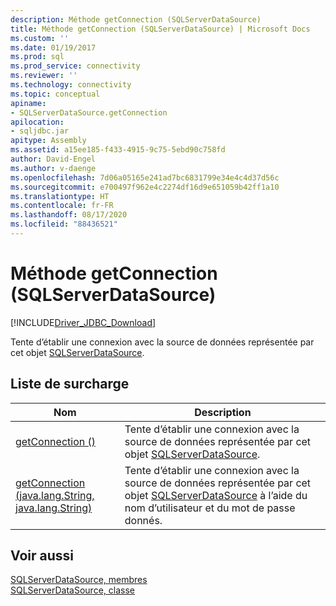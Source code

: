 ```yaml
---
description: Méthode getConnection (SQLServerDataSource)
title: Méthode getConnection (SQLServerDataSource) | Microsoft Docs
ms.custom: ''
ms.date: 01/19/2017
ms.prod: sql
ms.prod_service: connectivity
ms.reviewer: ''
ms.technology: connectivity
ms.topic: conceptual
apiname:
- SQLServerDataSource.getConnection
apilocation:
- sqljdbc.jar
apitype: Assembly
ms.assetid: a15ee185-f433-4915-9c75-5ebd90c758fd
author: David-Engel
ms.author: v-daenge
ms.openlocfilehash: 7d06a05165e241ad7bc6831799e34e4c4d37d56c
ms.sourcegitcommit: e700497f962e4c2274df16d9e651059b42ff1a10
ms.translationtype: HT
ms.contentlocale: fr-FR
ms.lasthandoff: 08/17/2020
ms.locfileid: "88436521"
---
```

# <a name="getconnection-method-sqlserverdatasource"></a>Méthode getConnection (SQLServerDataSource)
[!INCLUDE[Driver_JDBC_Download](../../../includes/driver_jdbc_download.md)]

  Tente d’établir une connexion avec la source de données représentée par cet objet [SQLServerDataSource](../../../connect/jdbc/reference/sqlserverdatasource-class.md).  
  
## <a name="overload-list"></a>Liste de surcharge  
  
|Nom|Description|  
|----------|-----------------|  
|[getConnection ()](../../../connect/jdbc/reference/getconnection-method.md)|Tente d’établir une connexion avec la source de données représentée par cet objet [SQLServerDataSource](../../../connect/jdbc/reference/sqlserverdatasource-class.md).|  
|[getConnection (java.lang.String, java.lang.String)](../../../connect/jdbc/reference/getconnection-method-java-lang-string-java-lang-string.md)|Tente d’établir une connexion avec la source de données représentée par cet objet [SQLServerDataSource](../../../connect/jdbc/reference/sqlserverdatasource-class.md) à l’aide du nom d’utilisateur et du mot de passe donnés.|  
  
## <a name="see-also"></a>Voir aussi  
 [SQLServerDataSource, membres](../../../connect/jdbc/reference/sqlserverdatasource-members.md)   
 [SQLServerDataSource, classe](../../../connect/jdbc/reference/sqlserverdatasource-class.md)  
  
  
